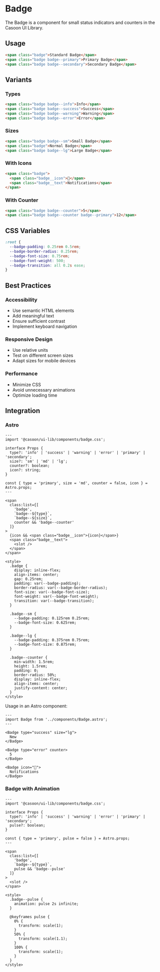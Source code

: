 # Badge

The Badge is a component for small status indicators and counters in the Casoon UI Library.

## Usage

```html
<span class="badge">Standard Badge</span>
<span class="badge badge--primary">Primary Badge</span>
<span class="badge badge--secondary">Secondary Badge</span>
```

## Variants

### Types

```html
<span class="badge badge--info">Info</span>
<span class="badge badge--success">Success</span>
<span class="badge badge--warning">Warning</span>
<span class="badge badge--error">Error</span>
```

### Sizes

```html
<span class="badge badge--sm">Small Badge</span>
<span class="badge">Normal Badge</span>
<span class="badge badge--lg">Large Badge</span>
```

### With Icons

```html
<span class="badge">
  <span class="badge__icon">🔔</span>
  <span class="badge__text">Notifications</span>
</span>
```

### With Counter

```html
<span class="badge badge--counter">5</span>
<span class="badge badge--counter badge--primary">12</span>
```

## CSS Variables

```css
:root {
  --badge-padding: 0.25rem 0.5rem;
  --badge-border-radius: 0.25rem;
  --badge-font-size: 0.75rem;
  --badge-font-weight: 500;
  --badge-transition: all 0.2s ease;
}
```

## Best Practices

### Accessibility

- Use semantic HTML elements
- Add meaningful text
- Ensure sufficient contrast
- Implement keyboard navigation

### Responsive Design

- Use relative units
- Test on different screen sizes
- Adapt sizes for mobile devices

### Performance

- Minimize CSS
- Avoid unnecessary animations
- Optimize loading time

## Integration

### Astro

```astro
---
import '@casoon/ui-lib/components/badge.css';

interface Props {
  type?: 'info' | 'success' | 'warning' | 'error' | 'primary' | 'secondary';
  size?: 'sm' | 'md' | 'lg';
  counter?: boolean;
  icon?: string;
}

const { type = 'primary', size = 'md', counter = false, icon } = Astro.props;
---

<span
  class:list={[
    'badge',
    `badge--${type}`,
    `badge--${size}`,
    counter && 'badge--counter'
  ]}
>
  {icon && <span class="badge__icon">{icon}</span>}
  <span class="badge__text">
    <slot />
  </span>
</span>

<style>
  .badge {
    display: inline-flex;
    align-items: center;
    gap: 0.25rem;
    padding: var(--badge-padding);
    border-radius: var(--badge-border-radius);
    font-size: var(--badge-font-size);
    font-weight: var(--badge-font-weight);
    transition: var(--badge-transition);
  }
  
  .badge--sm {
    --badge-padding: 0.125rem 0.25rem;
    --badge-font-size: 0.625rem;
  }
  
  .badge--lg {
    --badge-padding: 0.375rem 0.75rem;
    --badge-font-size: 0.875rem;
  }
  
  .badge--counter {
    min-width: 1.5rem;
    height: 1.5rem;
    padding: 0;
    border-radius: 50%;
    display: inline-flex;
    align-items: center;
    justify-content: center;
  }
</style>
```

Usage in an Astro component:

```astro
---
import Badge from '../components/Badge.astro';
---

<Badge type="success" size="lg">
  New
</Badge>

<Badge type="error" counter>
  5
</Badge>

<Badge icon="🔔">
  Notifications
</Badge>
```

### Badge with Animation

```astro
---
import '@casoon/ui-lib/components/badge.css';

interface Props {
  type?: 'info' | 'success' | 'warning' | 'error' | 'primary' | 'secondary';
  pulse?: boolean;
}

const { type = 'primary', pulse = false } = Astro.props;
---

<span
  class:list={[
    'badge',
    `badge--${type}`,
    pulse && 'badge--pulse'
  ]}
>
  <slot />
</span>

<style>
  .badge--pulse {
    animation: pulse 2s infinite;
  }
  
  @keyframes pulse {
    0% {
      transform: scale(1);
    }
    50% {
      transform: scale(1.1);
    }
    100% {
      transform: scale(1);
    }
  }
</style>
``` 